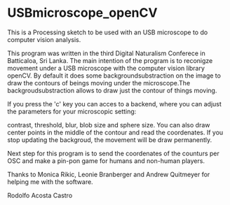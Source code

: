 # USBmicroscope_openCV
This is a Processing sketch to be used with an USB microscope to do computer vision analysis. 

This program was written in the third Digital Naturalism Conferece in Batticaloa, Sri Lanka. 
The main intention of the program is to reconigze movement under a USB microscope with the 
computer vision library openCV. By default it does some backgroundsubstraction on the image 
to draw the contours of beings moving under the microscope.The backgroudsubstraction allows to
draw just the contour of things moving. 

If you press the 'c' key you can acces to a backend, where you can adjust the parameters for 
your microscopic setting:

contrast, threshold, blur, blob size and sphere size. 
You can also draw center points in the middle of the contour and read the coordenates.
If you stop updating the backgroud, the movement will be draw permanently. 

Next step for this program is to send the coordenates of the counturs per OSC 
and make a pin-pon game for humans and non-human players. 

Thanks to Monica Rikic, Leonie Branberger and Andrew Quitmeyer for helping me with the software. 

Rodolfo Acosta Castro
